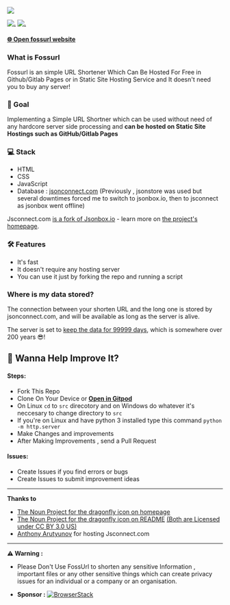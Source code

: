 ![](./static/banner_2.png)

[![.](https://img.shields.io/badge/PRs-welcome-brightgreen.svg?style=flat-square)](http://makeapullrequest.com)
[![.](https://img.shields.io/badge/first--timers--only-friendly-blue.svg?style=flat-square)](https://www.firsttimersonly.com/)

#### [🌐 Open fossurl website](https://palashbauri.in/fossurl)


### What is Fossurl

Fossurl is an simple URL Shortener Which Can Be Hosted For Free in Github/Gitlab Pages or in Static Site Hosting Service and It doesn't need you to buy any server!


### 🎯 Goal
Implementing a Simple URL Shortner which can be used without need of any hardcore server side processing and **can be hosted on Static Site Hostings such as GitHub/Gitlab Pages**

### 💻 Stack
* HTML
* CSS
* JavaScript
* Database : [jsonconnect.com](https://jsonconnect.com/)
(Previously , jsonstore was used but several downtimes forced me to switch to jsonbox.io, then to jsconnect as jsonbox went offline)

Jsconnect.com [is a fork of Jsonbox.io](https://github.com/bauripalash/fossurl/issues/29) - learn more on [the project's homepage](https://github.com/jsonconnect/jsonconnect).


### 🛠️ Features
* It's fast
* It doesn't require any hosting server
* You can use it just by forking the repo and running a script

### Where is my data stored?

The connection between your shorten URL and the long one is stored by jsonconnect.com, and will be available as long as the server is alive. 

The server is set to [keep the data for 99999 days](https://github.com/jsonconnect/jsonconnect/issues/2#issuecomment-825011113), which is somewhere over 200 years 😎!

## 👻 Wanna Help Improve It?
#### Steps:
* Fork This Repo
* Clone On Your Device or [**Open in Gitpod**](https://gitpod.io/#https://github.com/bauripalash/fossurl)
* On Linux `cd` to `src` direcotory and on Windows do whatever it's neccesary to change directory to `src`
* If you're on Linux and have python 3 installed type this command `python -m http.server`
* Make Changes and improvements
* After Making Improvements , send a Pull Request
#### Issues:
* Create Issues if you find errors or bugs
* Create Issues to submit improvement ideas

---
**Thanks to**

* [The Noun Project for the dragonfly icon on homepage](https://thenounproject.com/search/?q=dragonfly&i=2415046)
* [The Noun Project for the dragonfly icon on README](https://thenounproject.com/search/?q=dragonfly&i=1451640) [(Both are Licensed under CC BY 3.0 US)](https://creativecommons.org/licenses/by/3.0/us/)
* [Anthony Arutyunov](https://github.com/AnthonyArutyunov) for hosting Jsconnect.com

---
**⚠ Warning :**

* Please Don't Use FossUrl to shorten any sensitive Information , important files or any other sensitive things which can create privacy issues for an individual or a company or an organisation.

* **Sponsor :** 
[![BrowserStack](./static/browserstack.svg)](https://browserstack.com)

